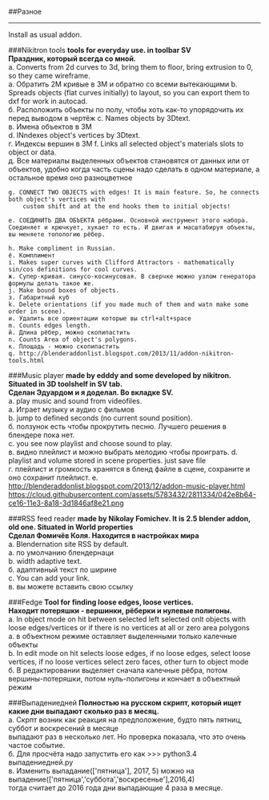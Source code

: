 ##Разное
______________

 Install as usual addon.

###Nikitron tools
  __tools for everyday use. in toolbar SV__    
  __Праздник, который всегда со мной.__    
    a. Converts from 2d curves to 3d, bring them to floor, bring extrusion to 0, so they came wireframe.    
    а. Обратить 2М кривые в 3М и обратно со всеми вытекающими
    b. Spreads objects (flat curves initially) to layout, so you can export them to dxf for work in autocad.    
    б. Расположить объекты по полу, чтобы хоть как-то упорядочить их перед выводом в чертёж
    c. Names objects by 3Dtext.    
    в. Имена объектов в 3М   
    d. INndexes object's vertices by 3Dtext.   
    г. Индексы вершин в 3М
    f. Links all selected object's materials slots to object or data.    
    д. Все материалы выделенных объектов становятся от данных или от объектов, удобно когда часть сцены надо сделать в одном материале, а остальное время оно разноцветное    
    
    g. CONNECT TWO OBJECTS with edges! It is main feature. So, he connects both object's vertices with     
        custom shift and at the end hooks them to initial objects!    
    
    е. СОЕДИНИТЬ ДВА ОБЪЕКТА рёбрами. Основной инструмент этого набора. Соединяет и крючкует, хукает то есть. И двигая и масштабируя объекты, вы меняете топологию рёбер.
        
    h. Make compliment in Russian.    
    ё. Комплимент   
    i. Makes super curves with Clifford Attractors - mathematically sin/cos definitions for cool curves.    
    ж. Супер-кривая. синусо-косинусовая. В сверчке можно узлом генератора формулы делать такое же.  
    j. Make bound boxes of objects.    
    з. Габаритный куб   
    k. Delete orientations (if you made much of them and watn make some order in scene).    
    и. Удалить все ориентации которые вы ctrl+alt+space   
    m. Counts edges length.    
    й. Длина рёбер, можно скопипастить   
    n. Counts Area of object's polygons.    
    к. Площадь - можно скопипастить    
    q. http://blenderaddonlist.blogspot.com/2013/11/addon-nikitron-tools.html    

###Music player 
  __made by edddy and some developed by nikitron. Situated in 3D toolshelf in SV tab.__    
  __Сделан Эдуардом и я доделал. Во вкладке SV.__    
    a. play music and sound from videofiles.    
    а. Играет музыку и аудио с фильмов   
    b. jump to defined seconds (no current sound position).    
    б. ползунок есть чтобы прокрутить песню. Лучшего решения в блендере пока нет.    
    c. you see now playlist and choose sound to play.    
    в. видно плейлист и можно выбрать мелодию чтобы проиграть.
    d. playlist and volume stored in scene properties. just save file  
    г. плейлист и громкость хранятся в бленд файле в сцене, сохраните и оно сохранит плейлист.
    e. http://blenderaddonlist.blogspot.com/2013/12/addon-music-player.html    
    https://cloud.githubusercontent.com/assets/5783432/2811334/042e8b64-ce16-11e3-8a18-3d1846af8e21.png    

###RSS feed reader 
  __made by Nikolay Fomichev. It is 2.5 blender addon, old one. Situated in World properties__    
  __Сделал Фомичёв Коля. Находится в настройках мира__    
    a. Blendernation site RSS by default.     
    а. по умолчанию блендернаци    
    b. width adaptive text.    
    б. адаптивный текст по ширине   
    c. You can add your link.    
    в. вы можете вставить свою ссылку   

###Fedge
  __Tool for finding loose edges, loose vertices.__     
  __Находит потеряшки - вершинки, рёберки и нулевые полигоны.__     
    a. In object mode on hit between selected left selected onlt objects with loose edges/vertices or if there is no vertices at all or zero area polygons    
    а. в объектном режиме оставляет выделенными только калечные объекты   
    b. In edit mode on hit selects loose edges, if no loose edges, select loose vertices, if no loose vertices select zero faces, other turn to object mode    
    б. В редактировании выделяет сначала калечные рёбра, потом вершины-потеряшки, потом нуль-полигоны и кончает в объектный режим  

###Выпадениедней
  __Полностью на русском скрипт, который ищет какие дни выпадают сколько раз в месяц.__     
    а. Скрпт возник как реакция на предположение, будто пять пятниц, суббот и воскресений в месяце     
        выпадают раз в несколько лет. Но проверка показала, что это очень частое событие.    
    б. Для просчёта надо запустить его как >>> python3.4 выпадениедней.py    
    в. Изменить выпадание(['пятница'], 2017, 5) можно на выпадение(['пятница','суббота','воскресенье'],2016,4)    
        тогда считает до 2016 года дни выпадающие 4 раза в месяце.    
